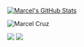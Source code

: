 [![Marcel's GitHub Stats](https://github-readme-stats.vercel.app/api?username=marcelscruz&show_icons=true)](https://github.com/marcelscruz)

<p><img align="center" src="https://github-readme-streak-stats.herokuapp.com/?user=marcelscruz&" alt="Marcel Cruz" /></p>

[![](https://komarev.com/ghpvc/?username=marcelscruz&color=blue&label=Profile%20Views)](https://github.com/marcelscruz/marcelscruz)
[![](https://img.shields.io/github/followers/marcelscruz?label=GitHub%20Followers)](https://github.com/marcelscruz)
